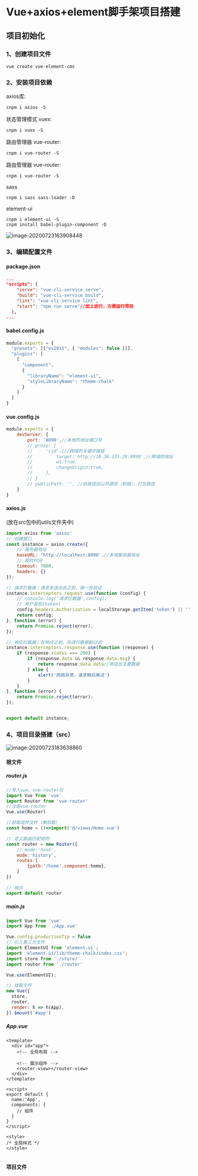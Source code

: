 # Vue+axios+element脚手架项目搭建

## 项目初始化

### 1、创建项目文件
```node
vue create vue-element-cms 
```


### 2、安装项目依赖

axios库:
```ndoe
cnpm i axios -S
```
状态管理模式 vuex:
```ndoe
cnpm i vuex -S
```
路由管理器 vue-router:
```ndoe
cnpm i vue-router -S
```
路由管理器 vue-router:
```node
cnpm i vue-router -S
```
sass
```node
cnpm i sass sass-loader -D
```
element-ui
```node
cnpm i element-ui -S
cnpm install babel-plugin-component -D
```
![image-20200723163908448](C:\Users\H\AppData\Roaming\Typora\typora-user-images\image-20200723163908448.png)

###  3、编辑配置文件

#### package.json

```json
...
"scripts": {
    "serve": "vue-cli-service serve",
    "build": "vue-cli-service build",
    "lint": "vue-cli-service lint",
    "start": "npm run serve"//加上这行，方便运行项目
  },
...
```

#### babel.config.js

```js
module.exports = {
  "presets": [["es2015", { "modules": false }]],
  "plugins": [
    [
      "component",
      {
        "libraryName": "element-ui",
        "styleLibraryName": "theme-chalk"
      }
    ]
  ]
}
```

#### vue.config.js

```js
module.exports = {
    devServer: {
        port: '8090',//本地的地址端口号
        // proxy: {
        //     '/jd':{//跨域的关键字路径
        //         target:'http://10.36.135.29:9999',//跨域的地址
        //         ws:true,
        //         changeOrigin:true,
        //     },
        // }
        // publicPath: '', //给路径加公共路径（前缀），打包路径
    }
}
```

#### axios.js

(放在src包中的utils文件夹中)

```js
import axios from 'axios'
// 创建接口
const instance = axios.create({
    // 服务器地址
    baseURL: 'http://localhost:8090',//本地服务器地址
    // 超时时间
    timeout: 7000,
    headers: {}
});

// 请求拦截器：请求发送出去之前，做一些验证
instance.interceptors.request.use(function (config) {
    // console.log('请求拦截器',config);
    // 用户鉴权(token)
    config.headers.Authorization = localStorage.getItem('token') || '';
    return config;
}, function (error) {
    return Promise.reject(error);
});

// 响应拦截器：在响应之前，先进行数据剧过滤
instance.interceptors.response.use(function (response) {
    if (response.status === 200) {
        if (response.data && response.data.msg) {
            return response.data.data//筛选出主要数据
        } else {
            alert('网络异常，请求稍后再试')
        }
    }
}, function (error) {
    return Promise.reject(error);
});


export default instance;
```

### 4、项目目录搭建（src）

![image-20200723183638860](C:\Users\H\AppData\Roaming\Typora\typora-user-images\image-20200723183638860.png)

#### 根文件

##### router.js

```js
//导入vue、vue-router包
import Vue from 'vue'
import Router from 'vue-router'
//注册vue-router
Vue.use(Router)

//获取组件文件（懒加载）
const home = ()=>import('@/views/Home.vue')

// 定义路由匹配规则
const router = new Router({
    // mode:'hash',
    mode:'history',
    routes:[
        {path:'/home',component:home},
    ]
})

// 抛出
export default router
```

##### main.js

```js
import Vue from 'vue'
import App from './App.vue'

Vue.config.productionTip = false
// 引入第三方文件
import ElementUI from 'element-ui';
import 'element-ui/lib/theme-chalk/index.css';
import store from './store/'
import router from './router'

Vue.use(ElementUI);

// 挂载文件
new Vue({
  store,
  router,
  render: h => h(App),
}).$mount('#app')


```

##### App.vue

```vue
<template>
  <div id="app">
    <!-- 全局布局 -->

    <!-- 展示组件 -->
    <router-view></router-view>
  </div>
</template>

<script>
export default {
  name:'App',
  components: {
    // 组件
  }
}
</script>

<style>
/* 全局样式 */
</style>


```



#### 项目文件


